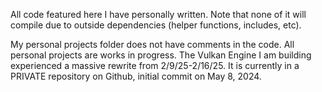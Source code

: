 All code featured here I have personally written. Note that none of it will compile due to outside dependencies 
(helper functions, includes, etc).

My personal projects folder does not have comments in the code. All personal projects are works in progress. 
The Vulkan Engine I am building experienced a massive rewrite from 2/9/25-2/16/25. It is currently in a PRIVATE repository on Github, initial commit on May 8, 2024.


